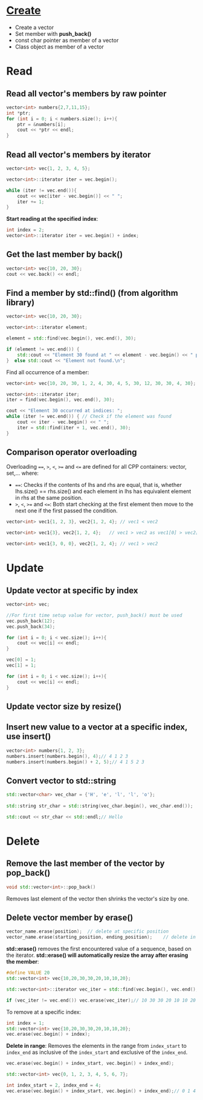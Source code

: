 # [Create](Create.md)
* Create a vector
* Set member with **push_back()**
* const char pointer as member of a vector
* Class object as member of a vector

# Read
## Read all vector's members by raw pointer

```cpp
vector<int> numbers{2,7,11,15};
int *ptr;
for (int i = 0; i < numbers.size(); i++){
    ptr = &numbers[i];
    cout << *ptr << endl;
}
```
## Read all vector's members by iterator
```cpp
vector<int> vec{1, 2, 3, 4, 5};

vector<int>::iterator iter = vec.begin();

while (iter != vec.end()){
    cout << vec[iter - vec.begin()] << " ";
    iter += 1;
}
```
**Start reading at the specified index**:
```cpp
int index = 2;
vector<int>::iterator iter = vec.begin() + index;
```
## Get the last member by back()
```cpp
vector<int> vec{10, 20, 30};   
cout << vec.back() << endl;
```
## Find a member by std::find() (from algorithm library)
```cpp
vector<int> vec{10, 20, 30};

vector<int>::iterator element;

element = std::find(vec.begin(), vec.end(), 30);

if (element != vec.end()) {
    std::cout << "Element 30 found at " << element - vec.begin() << " position \n";// Element 30 found at 2 position
}  else std::cout << "Element not found.\n";
```
Find all occurrence of a member:
```cpp
vector<int> vec{10, 20, 30, 1, 2, 4, 30, 4, 5, 30, 12, 30, 30, 4, 30};

vector<int>::iterator iter;
iter = find(vec.begin(), vec.end(), 30); 

cout << "Element 30 occurred at indices: "; 
while (iter != vec.end()) { // Check if the element was found 
    cout << iter - vec.begin() << " "; 
    iter = std::find(iter + 1, vec.end(), 30); 
} 
```
## Comparison operator overloading

Overloading ``==``, ``>``, ``<``, ``>=`` and ``<=`` are defined for all CPP containers: vector, set,... where:

* ``==``: Checks if the contents of lhs and rhs are equal, that is, whether lhs.size() == rhs.size() and each element in lhs has equivalent element in rhs at the same position.
* ``>``, ``<``, ``>=`` and ``<=``: Both start checking at the first element then move to the next one if the first passed the condition.

```cpp
vector<int> vec1{1, 2, 3}, vec2{1, 2, 4}; // vec1 < vec2
```
```cpp
vector<int> vec1{3}, vec2{1, 2, 4};   // vec1 > vec2 as vec1[0] > vec2[0]
```
```cpp
vector<int> vec1{3, 0, 0}, vec2{1, 2, 4}; // vec1 > vec2
```
# Update

## Update vector at specific by index

```cpp
vector<int> vec;

//For first time setup value for vector, push_back() must be used
vec.push_back(12);
vec.push_back(34);

for (int i = 0; i < vec.size(); i++){
    cout << vec[i] << endl;
}

vec[0] = 1;
vec[1] = 1;

for (int i = 0; i < vec.size(); i++){
    cout << vec[i] << endl;
}
```
## Update vector size by resize()
## Insert new value to a vector at a specific index, use insert()
```cpp
vector<int> numbers{1, 2, 3};
numbers.insert(numbers.begin(), 4);// 4 1 2 3
numbers.insert(numbers.begin() + 2, 5);// 4 1 5 2 3
```
## Convert vector<char> to std::string
```cpp
std::vector<char> vec_char = {'H', 'e', 'l', 'l', 'o'};
    
std::string str_char = std::string(vec_char.begin(), vec_char.end());

std::cout << str_char << std::endl;// Hello
```
# Delete
## Remove the last member of the vector by pop_back()
```cpp
void std::vector<int>::pop_back()
```
Removes last element of the vector then shrinks the vector's size by one.
## Delete vector member by erase()

```cpp
vector_name.erase(position);  // delete at specific position
vector_name.erase(starting_position, ending_position);    // delete in range
```

**std::erase()** removes the first encountered value of a sequence, based on the iterator. **std::erase() will automatically resize the array after erasing the member**:

```cpp
#define VALUE 20
std::vector<int> vec{10,20,30,30,20,10,10,20};

std::vector<int>::iterator vec_iter = std::find(vec.begin(), vec.end(), VALUE);

if (vec_iter != vec.end()) vec.erase(vec_iter);// 10 30 30 20 10 10 20 (the first vector member has value 20 is removed)
```
To remove at a specific index:
```cpp
int index = 1;
std::vector<int> vec{10,20,30,30,20,10,10,20};
vec.erase(vec.begin() + index);
```
**Delete in range**: Removes the elements in the range from ``index_start`` to ``index_end`` as inclusive of the ``index_start`` and exclusive of the ``index_end``.
```cpp
vec.erase(vec.begin() + index_start, vec.begin() + index_end);
```
```cpp
std::vector<int> vec{0, 1, 2, 3, 4, 5, 6, 7};

int index_start = 2, index_end = 4;
vec.erase(vec.begin() + index_start, vec.begin() + index_end);// 0 1 4 5 6 7
```
